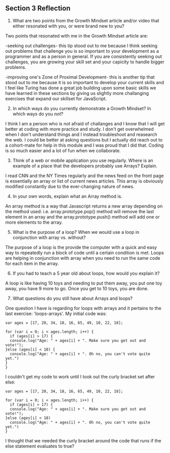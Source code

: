## Section 3 Reflection

1. What are two points from the Growth Mindset article and/or video that either resonated with you, or were brand new to you?

Two points that resonated with me in the Growth Mindset article are:

-seeking out challenges- this tip stood out to me because I think seeking out problems that challenge you is so important to your development as a programmer and as a person in general. If you are consistently seeking out challenges, you are growing your skill set and your capicity to handle bigger problems.

-improving one's Zone of Proximal Development- this is another tip that stood out to me because it is so important to develop your current skills and I feel like Turing has done a great job building upon some basic skills we have learned in these sections by giving us slightly more challanging exercises that expand our skillset for JavaScript.

2. In which ways do you currently demonstrate a Growth Mindset? In which ways do you _not_?

I think I am a person who is not afraid of challanges and I know that I will get better at coding with more practice and study. I don't get overwhelmed when I don't understand things and I instead troubleshoot and reasearch the web. I could be better at asking questions but I actually did reach out to a cohort-mate for help in this module and I was proud that I did that. Coding is so much easier and a lot of fun when we collaborate.

3. Think of a web or mobile application you use regularly. Where is an example of a place that the developers probably use Arrays? Explain.

I read CNN and the NY Times regularly and the news feed on the front page is essentially an array or list of current news articles. This array is obviously modified constantly due to the ever-changing nature of news.

4. In your own words, explain what an Array method is.

An array method is a way that Javascript returns a new array depending on the method used: i.e. array.prototype.pop() method will remove the last element in an array and the array.prototype.push() method will add one or more elements to the array.

5. What is the purpose of a loop? When we would use a loop in conjunction with array vs. without?

The purpose of a loop is the provide the computer with a quick and easy way to repeatedly run a block of code until a certain condition is met. Loops are helping in conjunction with array when you need to run the same code for each item in the array.

6. If you had to teach a 5 year old about loops, how would you explain it?

A loop is like having 10 toys and needing to put them away, you put one toy away, you have 9 more to go. Once you get to 10 toys, you are done.

7. What questions do you still have about Arrays and loops?

One question I have is regarding for loops with arrays and it pertains to the
last exercise: 'loops-arrays'. My initial code was:

```
var ages = [17, 20, 34, 18, 16, 65, 49, 10, 22, 18];

for (var i = 0; i < ages.length; i++) {
  if (ages[i] > 17) {
  console.log("Age: " + ages[i] + ". Make sure you get out and vote!");
}else (ages[i] < 18) {
  console.log("Age: " + ages[i] + ". Oh no, you can't vote quite yet.")
}
}

```
I couldn't get my code to work until I took out the curly bracket set after else:

```
var ages = [17, 20, 34, 18, 16, 65, 49, 10, 22, 18];

for (var i = 0; i < ages.length; i++) {
  if (ages[i] > 17) {
  console.log("Age: " + ages[i] + ". Make sure you get out and vote!");
}else (ages[i] < 18)
  console.log("Age: " + ages[i] + ". Oh no, you can't vote quite yet.")
}

```

I thought that we needed the curly bracket around the code that runs if the else statement evaluates to true?
